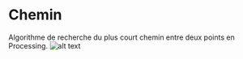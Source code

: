 # Chemin
Algorithme de recherche du plus court chemin entre deux points en Processing.
![alt text](https://nsm09.casimages.com/img/2019/12/09//19120903445825045316548116.gif)


